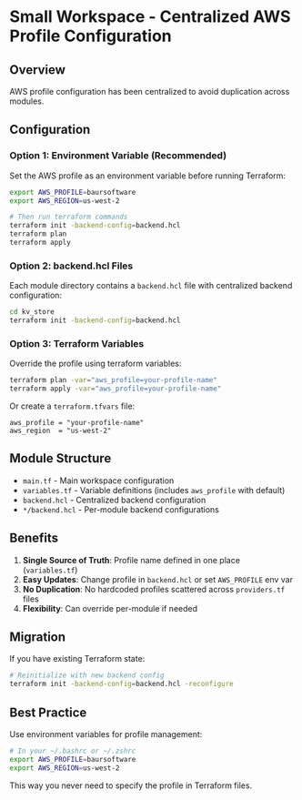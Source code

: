 # Small Workspace - Centralized AWS Profile Configuration

## Overview

AWS profile configuration has been centralized to avoid duplication across modules.

## Configuration

### Option 1: Environment Variable (Recommended)

Set the AWS profile as an environment variable before running Terraform:

```bash
export AWS_PROFILE=baursoftware
export AWS_REGION=us-west-2

# Then run terraform commands
terraform init -backend-config=backend.hcl
terraform plan
terraform apply
```

### Option 2: backend.hcl Files

Each module directory contains a `backend.hcl` file with centralized backend configuration:

```bash
cd kv_store
terraform init -backend-config=backend.hcl
```

### Option 3: Terraform Variables

Override the profile using terraform variables:

```bash
terraform plan -var="aws_profile=your-profile-name"
terraform apply -var="aws_profile=your-profile-name"
```

Or create a `terraform.tfvars` file:

```hcl
aws_profile = "your-profile-name"
aws_region  = "us-west-2"
```

## Module Structure

- `main.tf` - Main workspace configuration
- `variables.tf` - Variable definitions (includes `aws_profile` with default)
- `backend.hcl` - Centralized backend configuration
- `*/backend.hcl` - Per-module backend configurations

## Benefits

1. **Single Source of Truth**: Profile name defined in one place (`variables.tf`)
2. **Easy Updates**: Change profile in `backend.hcl` or set `AWS_PROFILE` env var
3. **No Duplication**: No hardcoded profiles scattered across `providers.tf` files
4. **Flexibility**: Can override per-module if needed

## Migration

If you have existing Terraform state:

```bash
# Reinitialize with new backend config
terraform init -backend-config=backend.hcl -reconfigure
```

## Best Practice

Use environment variables for profile management:

```bash
# In your ~/.bashrc or ~/.zshrc
export AWS_PROFILE=baursoftware
export AWS_REGION=us-west-2
```

This way you never need to specify the profile in Terraform files.
